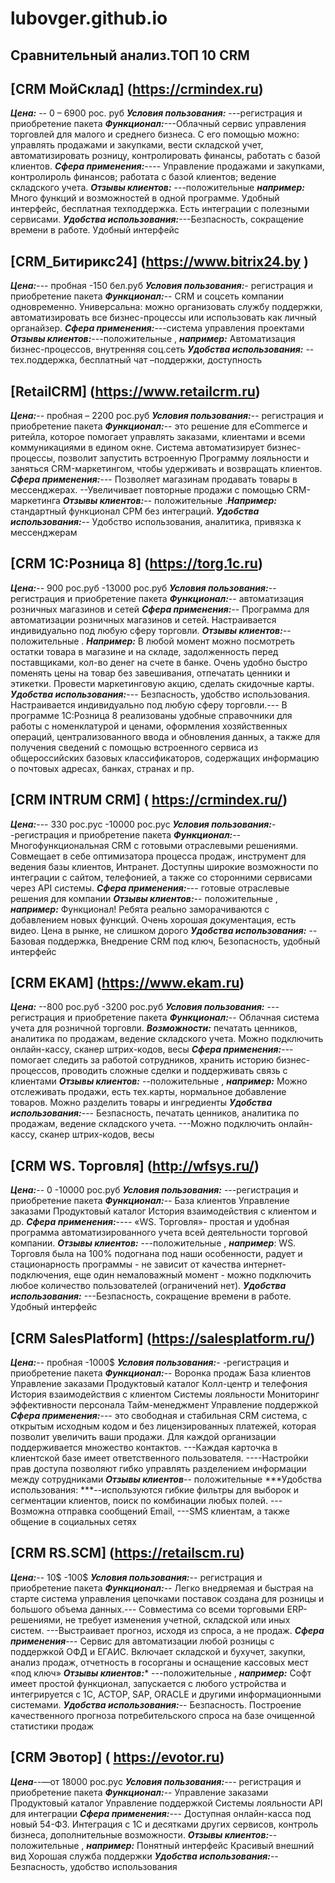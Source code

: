 # lubovger.github.io
## Сравнительный анализ.ТОП 10 CRM

## [CRM  МойСклад] (https://crmindex.ru)


***Цена:*** -- 0 – 6900 рос. руб
***Условия пользования:*** ---регистрация и приобретение пакета
***Функционал:***---Облачный сервис управления торговлей для малого и среднего бизнеса. С его помощью можно: управлять продажами и закупками, вести складской учет, автоматизировать розницу, контролировать финансы, работать с базой клиентов.
***Сфера применения:***---- Управление продажами и закупками,
контролироль финансов;
работата с базой клиентов;
ведение складского учета.
***Отзывы клиентов:*** ---положительные ***например:*** Много функций и возможностей в одной программе. Удобный интерфейс, бесплатная техподдержка. Есть интеграции с полезными сервисами.
***Удобства использования:***---Безпасность, сокращение времени в работе.
Удобный интерфейc

## [CRM_Битирикс24] (https://www.bitrix24.by )


***Цена:***--- пробная -150 бел.руб
***Условия пользования:***- регистрация и приобретение пакета
***Функционал:***--  CRM и соцсеть компании одновременно. Универсальна: можно организовать службу поддержки, автоматизировать все бизнес-процессы или использовать как личный органайзер. 
***Сфера применения:***---система управления проектами
***Отзывы клиентов:***---положительные , ***например:*** Автоматизация бизнес-процессов, внутренняя соц.сеть
***Удобства использования:*** -- тех.поддержка, бесплатный чат –поддержки, доступность 

## [RetailCRM] (https://www.retailcrm.ru)


***Цена:***-- пробная – 2200 рос.руб
***Условия пользования:***-- регистрация и приобретение пакета
***Функционал:***-- это решение для eCommerce и ритейла, которое помогает управлять заказами, клиентами и всеми коммуникациями в едином окне. Система автоматизирует бизнес-процессы, позволит запустить встроенную Программу лояльности и заняться CRM-маркетингом, чтобы удерживать и возвращать клиентов.
***Сфера применения:***---  Позволяет магазинам продавать товары в мессенджерах. --Увеличивает повторные продажи с помощью CRM-маркетинга
***Отзывы клиентов:***-- положительные .***Например:*** стандартный функционал СРМ без интеграций.
***Удобства использования:***-- Удобство использования, аналитика, привязка к мессенджерам 

## [CRM 1С:Розница 8] (https://torg.1c.ru)


***Цена:***-- 900 рос.руб  -13000 рос.руб
***Условия пользования:***-- регистрация и приобретение пакета
***Функционал:***-- автоматизация розничных магазинов и сетей
***Сфера применения:***--  Программа для автоматизации розничных магазинов и сетей. Настраивается индивидуально под любую сферу торговли.
***Отзывы клиентов:***-- положительные . ***Например:*** В любой момент можно посмотреть остатки товара в магазине и на складе, задолженность перед поставщиками, кол-во денег на счете в банке. Очень удобно быстро поменять цены на товар без завешивания, отпечатать ценники и этикетки. Провести маркетинговую акцию, сделать скидочные карты.
***Удобства использования:***--- Безпасность, удобство использования. Настраивается индивидуально под любую сферу торговли.--- В программе 1С:Розница 8 реализованы удобные справочники для работы с номенклатурой и ценами, оформления хозяйственных операций, централизованного ввода и обновления данных, а также для получения сведений с помощью встроенного сервиса из общероссийских базовых классификаторов, содержащих информацию о почтовых адресах, банках, странах и пр.

## [CRM INTRUM CRM] ( https://crmindex.ru/)


***Цена:***--- 330 рос.рус -10000 рос.рус
***Условия пользования:***- -регистрация и приобретение пакета
***Функционал:***-- Многофункциональная CRM с готовыми отраслевыми решениями. Совмещает в себе оптимизатора процесса продаж, инструмент для ведения базы клиентов, Интранет. Доступны широкие возможности по интеграции с сайтом, телефонией, а также со сторонними сервисами через API системы.
***Сфера применения:***---  готовые отраслевые решения для компании
***Отзывы клиентов:***-- положительные , ***например:*** Функционал! Ребята реально заморачиваются с добавлением новых функций. Очень хорошая документация, есть видео. Цена в рынке, не слишком дорого
***Удобства использования:*** --Базовая поддержка, Внедрение CRM под ключ, Безопасность, удобный интерфейс 

## [CRM EKAM] (https://www.ekam.ru)


***Цена:*** --800 рос.руб  -3200 рос.руб
***Условия пользования:*** ---регистрация и приобретение пакета
***Функционал:***-- Облачная система учета для розничной торговли.
***Возможности:*** печатать ценников, аналитика по продажам, ведение складского учета. Можно подключить онлайн-кассу, сканер штрих-кодов, весы
***Сфера применения:***---помогает следить за работой сотрудников, хранить историю бизнес-процессов, проводить сложные сделки и поддерживать связь с клиентами
***Отзывы клиентов:*** --положительные , ***например:*** Можно отслеживать продажи, есть тех.карты, нормальное добавление товаров. Можно разделить товары и ингредиенты
***Удобства использования:***--- Безпасность, печатать ценников, аналитика по продажам, ведение складского учета. ---Можно подключить онлайн-кассу, сканер штрих-кодов, весы

## [CRM  WS. Торговля] (http://wfsys.ru/)


***Цена:***-- 0 -10000 рос.руб
***Условия пользования:*** ---регистрация и приобретение пакета
***Функционал:***--   База клиентов  Управление заказами  Продуктовый каталог  История взаимодействия с клиентом и др.
***Сфера применения:***---- «WS. Торговля»- простая и удобная программа автоматизированного учета всей деятельности торговой компании.
***Отзывы клиентов:*** ---положительные , ***например***: WS. Торговля была на 100% подогнана под наши особенности, радует и стационарность программы - не зависит от качества интернет-подключения, еще один немаловажный момент - можно подключить любое количество пользователей (ограничений нет).
***Удобства использования:*** ---Безпасность, сокращение времени в работе.
Удобный интерфейc

## [CRM SalesPlatform] (https://salesplatform.ru/)


***Цена:***-- пробная -1000$
***Условия пользования:***- -регистрация и приобретение пакета
***Функционал:***--   Воронка продаж  База клиентов  Управление заказами  Продуктовый каталог  Колл-центр и телефония  История взаимодействия с клиентом  Системы лояльности  Мониторинг эффективности персонала  Тайм-менеджмент  Управление поддержкой
***Сфера применения:***---  это свободная и стабильная CRM система, с открытым исходным кодом и без лицензированных платежей, которая позволит увеличить ваши продажи. Для каждой организации поддерживается множество контактов. ---Каждая карточка в клиентской базе имеет ответственного пользователя. ----Настройки прав доступа позволяют гибко управлять разделением информации между сотрудниками
***Отзывы клиентов***-- положительные 
***Удобства использования: ***--используются гибкие фильтры для выборок и сегментации клиентов, поиск по комбинации любых полей. ---Возможна отправка сообщений Email, ---SMS клиентам, а также общение в социальных сетях

## [CRM RS.SCM] (https://retailscm.ru)


***Цена:***-- 10$ -100$
***Условия пользования:***-- регистрация и приобретение пакета
***Функционал:***-- Легко внедряемая и быстрая на старте система управления цепочками поставок создана для розницы и большого объема данных.--- Совместима со всеми торговыми ERP-решениями, не требует изменения учетной, складской или иных систем. ---Выстраивает прогноз, исходя из спроса, а не продаж.
***Сфера применения***---  Сервис для автоматизации любой розницы с поддержкой ОФД и ЕГАИС. Включает складской и бухучет, закупки, анализ продаж, отчетность в госорганы и оснащение кассовых мест «под ключ»
***Отзывы клиентов:**** ---положительные , ***например:*** Софт имеет простой функционал, запускается с любого устройства и интегрируется с 1С, АСТОР, SAP, ORACLE и другими информационными системами.
***Удобства использования:***-- Безпасность. Построение качественного прогноза потребительского спроса на базе очищенной статистики продаж

## [CRM Эвотор] ( https://evotor.ru)


***Цена***--—от 18000 рос.рус
***Условия пользования:***--- регистрация и приобретение пакета
***Функционал:***--   Управление заказами  Продуктовый каталог Управление поддержкой  Системы лояльности  API для интеграции
***Сфера применения:***--- Доступная онлайн-касса под новый 54-ФЗ. Интеграция с 1С и десятками других сервисов, контроль бизнеса, дополнительные возможности.
***Отзывы клиентов:***-- положительные , ***например:*** Понятный интерфейс Красивый внешний вид Хорошая служба поддержки
***Удобства использования:***-- Безпасность, удобство использования
